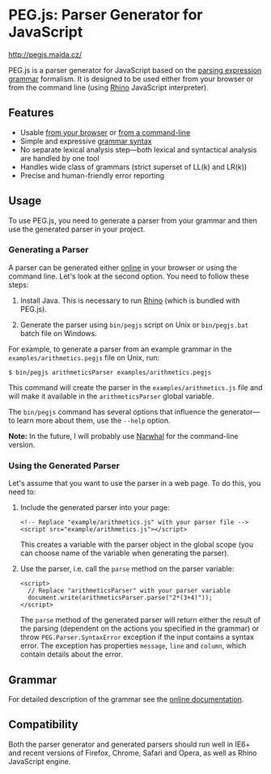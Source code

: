 PEG.js: Parser Generator for JavaScript
=======================================

<http://pegjs.majda.cz/>

PEG.js is a parser generator for JavaScript based on the [parsing expression grammar](http://en.wikipedia.org/wiki/Parsing_expression_grammar) formalism. It is designed to be used either from your browser or from the command line (using [Rhino](http://www.mozilla.org/rhino/) JavaScript interpreter).

Features
--------

  * Usable [from your browser](http://pegjs.majda.cz/online) or [from a command-line](http://pegjs.majda.cz/documentation#generating-a-parser)
  * Simple and expressive [grammar syntax](http://pegjs.majda.cz/documentation#grammar)
  * No separate lexical analysis step—both lexical and syntactical analysis are handled by one tool
  * Handles wide class of grammars (strict superset of LL(k) and LR(k))
  * Precise and human-friendly error reporting

Usage
-----

To use PEG.js, you need to generate a parser from your grammar and then use the generated parser in your project.

### Generating a Parser

A parser can be generated either [online](http://pegjs.majda.cz/online) in your browser or using the command line. Let's look at the second option. You need to follow these steps:

  1. Install Java. This is necessary to run [Rhino](http://www.mozilla.org/rhino/) (which is bundled with PEG.js).

  2. Generate the parser using `bin/pegjs` script on Unix or `bin/pegjs.bat` batch file on Windows.

For example, to generate a parser from an example grammar in the `examples/arithmetics.pegjs` file on Unix, run:

    $ bin/pegjs arithmeticsParser examples/arithmetics.pegjs

This command will create the parser in the `examples/arithmetics.js` file and will make it available in the `arithmeticsParser` global variable.

The `bin/pegjs` command has several options that influence the generator&mdash;to learn more about them, use the `--help` option.

**Note:** In the future, I will probably use [Narwhal](http://narwhaljs.org/) for the command-line version.

### Using the Generated Parser

Let's assume that you want to use the parser in a web page. To do this, you need to:

  1. Include the generated parser into your page:

         <!-- Replace "example/arithmetics.js" with your parser file -->
         <script src="example/arithmetics.js"></script>

     This creates a variable with the parser object in the global scope (you can choose name of the variable when generating the parser).

  2. Use the parser, i.e. call the `parse` method on the parser variable:

         <script>
           // Replace "arithmeticsParser" with your parser variable
           document.write(arithmeticsParser.parse("2*(3+4)"));
         </script>

     The `parse` method of the generated parser will return either the result of the parsing (dependent on the actions you specified in the grammar) or throw `PEG.Parser.SyntaxError` exception if the input contains a syntax error. The exception has properties `message`, `line` and `column`, which contain details about the error.

Grammar
-------
For detailed description of the grammar see the [online documentation](http://pegjs.majda.cz/documentation#grammar).

Compatibility
-------------

Both the parser generator and generated parsers should run well in IE6+ and recent versions of Firefox, Chrome, Safari and Opera, as well as Rhino JavaScript engine.
